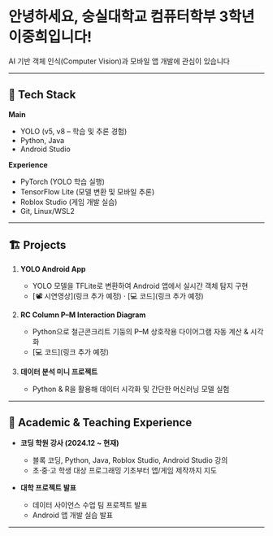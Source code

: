 # 안녕하세요, 숭실대학교 컴퓨터학부 3학년 이중희입니다!

AI 기반 객체 인식(Computer Vision)과 모바일 앱 개발에 관심이 있습니다

---

## 🔧 Tech Stack

**Main**  
- YOLO (v5, v8 – 학습 및 추론 경험)  
- Python, Java  
- Android Studio  

**Experience**  
- PyTorch (YOLO 학습 실행)  
- TensorFlow Lite (모델 변환 및 모바일 추론)  
- Roblox Studio (게임 개발 실습)  
- Git, Linux/WSL2

---

## 🏗 Projects

1. **YOLO Android App**  
   - YOLO 모델을 TFLite로 변환하여 Android 앱에서 실시간 객체 탐지 구현  
   - [📽 시연영상](링크 추가 예정) · [💻 코드](링크 추가 예정)

2. **RC Column P–M Interaction Diagram**  
   - Python으로 철근콘크리트 기둥의 P–M 상호작용 다이어그램 자동 계산 & 시각화  
   - [💻 코드](링크 추가 예정)

3. **데이터 분석 미니 프로젝트**  
   - Python & R을 활용해 데이터 시각화 및 간단한 머신러닝 모델 실험  

---

## 📝 Academic & Teaching Experience

- **코딩 학원 강사 (2024.12 ~ 현재)**  
  - 블록 코딩, Python, Java, Roblox Studio, Android Studio 강의  
  - 초·중·고 학생 대상 프로그래밍 기초부터 앱/게임 제작까지 지도  

- **대학 프로젝트 발표**  
  - 데이터 사이언스 수업 팀 프로젝트 발표  
  - Android 앱 개발 실습 발표  

---
